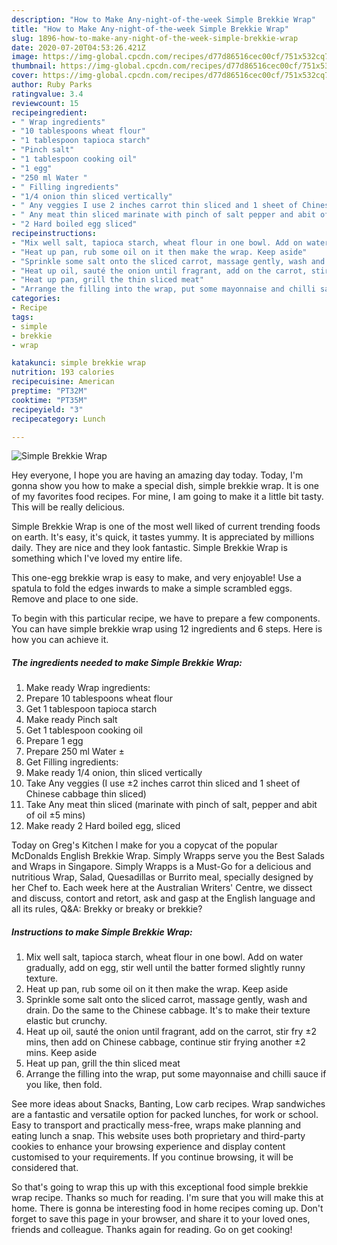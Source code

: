 ```yaml
---
description: "How to Make Any-night-of-the-week Simple Brekkie Wrap"
title: "How to Make Any-night-of-the-week Simple Brekkie Wrap"
slug: 1896-how-to-make-any-night-of-the-week-simple-brekkie-wrap
date: 2020-07-20T04:53:26.421Z
image: https://img-global.cpcdn.com/recipes/d77d86516cec00cf/751x532cq70/simple-brekkie-wrap-recipe-main-photo.jpg
thumbnail: https://img-global.cpcdn.com/recipes/d77d86516cec00cf/751x532cq70/simple-brekkie-wrap-recipe-main-photo.jpg
cover: https://img-global.cpcdn.com/recipes/d77d86516cec00cf/751x532cq70/simple-brekkie-wrap-recipe-main-photo.jpg
author: Ruby Parks
ratingvalue: 3.4
reviewcount: 15
recipeingredient:
- " Wrap ingredients"
- "10 tablespoons wheat flour"
- "1 tablespoon tapioca starch"
- "Pinch salt"
- "1 tablespoon cooking oil"
- "1 egg"
- "250 ml Water "
- " Filling ingredients"
- "1/4 onion thin sliced vertically"
- " Any veggies I use 2 inches carrot thin sliced and 1 sheet of Chinese cabbage thin sliced"
- " Any meat thin sliced marinate with pinch of salt pepper and abit of oil 5 mins"
- "2 Hard boiled egg sliced"
recipeinstructions:
- "Mix well salt, tapioca starch, wheat flour in one bowl. Add on water gradually, add on egg, stir well until the batter formed slightly runny texture."
- "Heat up pan, rub some oil on it then make the wrap. Keep aside"
- "Sprinkle some salt onto the sliced carrot, massage gently, wash and drain. Do the same to the Chinese cabbage. It&#39;s to make their texture elastic but crunchy."
- "Heat up oil, sauté the onion until fragrant, add on the carrot, stir fry ±2 mins, then add on Chinese cabbage, continue stir frying another ±2 mins. Keep aside"
- "Heat up pan, grill the thin sliced meat"
- "Arrange the filling into the wrap, put some mayonnaise and chilli sauce if you like, then fold."
categories:
- Recipe
tags:
- simple
- brekkie
- wrap

katakunci: simple brekkie wrap 
nutrition: 193 calories
recipecuisine: American
preptime: "PT32M"
cooktime: "PT35M"
recipeyield: "3"
recipecategory: Lunch

---
```



![Simple Brekkie Wrap](https://img-global.cpcdn.com/recipes/d77d86516cec00cf/751x532cq70/simple-brekkie-wrap-recipe-main-photo.jpg)

Hey everyone, I hope you are having an amazing day today. Today, I'm gonna show you how to make a special dish, simple brekkie wrap. It is one of my favorites food recipes. For mine, I am going to make it a little bit tasty. This will be really delicious.

Simple Brekkie Wrap is one of the most well liked of current trending foods on earth. It's easy, it's quick, it tastes yummy. It is appreciated by millions daily. They are nice and they look fantastic. Simple Brekkie Wrap is something which I've loved my entire life.

This one-egg brekkie wrap is easy to make, and very enjoyable! Use a spatula to fold the edges inwards to make a simple scrambled eggs. Remove and place to one side.


To begin with this particular recipe, we have to prepare a few components. You can have simple brekkie wrap using 12 ingredients and 6 steps. Here is how you can achieve it.

<!--inarticleads1-->

##### The ingredients needed to make Simple Brekkie Wrap:

1. Make ready  Wrap ingredients:
1. Prepare 10 tablespoons wheat flour
1. Get 1 tablespoon tapioca starch
1. Make ready Pinch salt
1. Get 1 tablespoon cooking oil
1. Prepare 1 egg
1. Prepare 250 ml Water ±
1. Get  Filling ingredients:
1. Make ready 1/4 onion, thin sliced vertically
1. Take  Any veggies (I use ±2 inches carrot thin sliced and 1 sheet of Chinese cabbage thin sliced)
1. Take  Any meat thin sliced (marinate with pinch of salt, pepper and abit of oil ±5 mins)
1. Make ready 2 Hard boiled egg, sliced


Today on Greg&#39;s Kitchen l make for you a copycat of the popular McDonalds English Brekkie Wrap. Simply Wrapps serve you the Best Salads and Wraps in Singapore. Simply Wrapps is a Must-Go for a delicious and nutritious Wrap, Salad, Quesadillas or Burrito meal, specially designed by her Chef to. Each week here at the Australian Writers&#39; Centre, we dissect and discuss, contort and retort, ask and gasp at the English language and all its rules, Q&amp;A: Brekky or breaky or brekkie? 

<!--inarticleads2-->

##### Instructions to make Simple Brekkie Wrap:

1. Mix well salt, tapioca starch, wheat flour in one bowl. Add on water gradually, add on egg, stir well until the batter formed slightly runny texture.
1. Heat up pan, rub some oil on it then make the wrap. Keep aside
1. Sprinkle some salt onto the sliced carrot, massage gently, wash and drain. Do the same to the Chinese cabbage. It&#39;s to make their texture elastic but crunchy.
1. Heat up oil, sauté the onion until fragrant, add on the carrot, stir fry ±2 mins, then add on Chinese cabbage, continue stir frying another ±2 mins. Keep aside
1. Heat up pan, grill the thin sliced meat
1. Arrange the filling into the wrap, put some mayonnaise and chilli sauce if you like, then fold.


See more ideas about Snacks, Banting, Low carb recipes. Wrap sandwiches are a fantastic and versatile option for packed lunches, for work or school. Easy to transport and practically mess-free, wraps make planning and eating lunch a snap. This website uses both proprietary and third-party cookies to enhance your browsing experience and display content customised to your requirements. If you continue browsing, it will be considered that. 

So that's going to wrap this up with this exceptional food simple brekkie wrap recipe. Thanks so much for reading. I'm sure that you will make this at home. There is gonna be interesting food in home recipes coming up. Don't forget to save this page in your browser, and share it to your loved ones, friends and colleague. Thanks again for reading. Go on get cooking!
